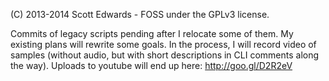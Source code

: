 (C) 2013-2014 Scott Edwards - FOSS under the GPLv3 license.

Commits of legacy scripts pending after I relocate some of them.  My existing plans will rewrite some goals.  In the process, I will record video of samples (without audio, but with short descriptions in CLI comments along the way). Uploads to youtube will end up here: http://goo.gl/D2R2eV